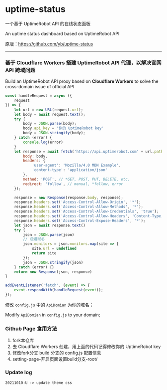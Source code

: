 # uptime-status

一个基于 UptimeRobot API 的在线状态面板

An uptime status dashboard based on UptimeRobot API

原版：https://github.com/yb/uptime-status

------

### 基于 Cloudflare Workers 搭建 UptimeRobot API 代理，以解决官网 API 跨域问题

Build an UptimeRobot API proxy based on **Cloudflare Workers** to solve the cross-domain issue of official API

```javascript
const handleRequest = async ({
    request
}) => {
    let url = new URL(request.url);
    let body = await request.text();
    try {
        body = JSON.parse(body);
        body.api_key = '你的 UptimeRobot key'
        body = JSON.stringify(body);
    } catch (error) {
        console.log(error)
    }
    let response = await fetch('https://api.uptimerobot.com' + url.pathname, {
        body: body,
        headers: {
            'user-agent': 'Mozilla/4.0 MDN Example',
            'content-type': 'application/json'
        },
        method: 'POST', // *GET, POST, PUT, DELETE, etc.
        redirect: 'follow', // manual, *follow, error
    });

    response = new Response(response.body, response);
    response.headers.set('Access-Control-Allow-Origin', '*');
    response.headers.set('Access-Control-Allow-Methods', '*');
    response.headers.set('Access-Control-Allow-Credentials', 'true');
    response.headers.set('Access-Control-Allow-Headers', 'Content-Type,Access-Token');
    response.headers.set('Access-Control-Expose-Headers', '*');
    let json = await response.text()
    try {
        json = JSON.parse(json)
        // 隐藏域名
        json.monitors = json.monitors.map(site => {
            site.url = undefined
            return site
        });
        json = JSON.stringify(json)
    } catch (error) {}
    return new Response(json, response)
}

addEventListener('fetch', (event) => {
    event.respondWith(handleRequest(event));
});
```

修改 `config.js` 中的 `ApiDomian` 为你的域名；

Modify `ApiDomian` in `config.js` to your domain;


### Github Page 食用方法
1. fork本仓库
2. 去 Cloudflare Workers  创建，用上面的代码记得修改你的 UptimeRobot key
3. 修改fork分支 build 分支的 config.js 配置信息
4. setting-page-开启页面设置build分支-root/

### Update log
```LOG
20211010:U -> update theme css
```

